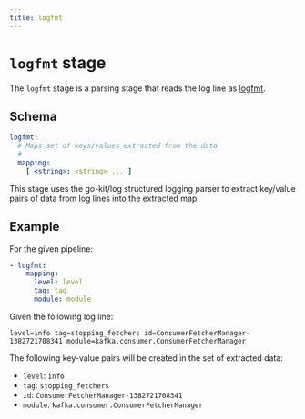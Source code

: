 ```yaml
---
title: logfmt
---
```

# `logfmt` stage

The `logfmt` stage is a parsing stage that reads the log line as [logfmt](https://www.brandur.org/logfmt).

## Schema

```yaml
logfmt:
  # Maps set of keys/values extracted from the data
  #
  mapping:
    [ <string>: <string> ... ]
```

This stage uses the go-kit/log structured logging parser to extract key/value pairs of data from log lines into the extracted map.

## Example

For the given pipeline:

```yaml
- logfmt:
    mapping:
      level: level
      tag: tag
      module: module
```

Given the following log line:

```
level=info tag=stopping_fetchers id=ConsumerFetcherManager-1382721708341 module=kafka.consumer.ConsumerFetcherManager
```

The following key-value pairs will be created in the set of extracted data:

- `level`: `info`
- `tag`: `stopping_fetchers`
- `id`: `ConsumerFetcherManager-1382721708341`
- `module`: `kafka.consumer.ConsumerFetcherManager`
